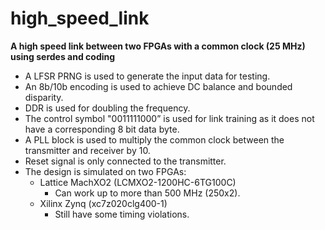 # high_speed_link
**A high speed link between two FPGAs with a common clock (25 MHz) using serdes and coding**
- A LFSR PRNG is used to generate the input data for testing.
- An 8b/10b encoding is used to achieve DC balance and bounded disparity.
- DDR is used for doubling the frequency.
- The control symbol "0011111000” is used for link training as it does not have a corresponding 8 bit data byte.
- A PLL block is used to multiply the common clock between the transmitter and receiver by 10.
- Reset signal is only connected to the transmitter.
- The design is simulated on two FPGAs:
  - Lattice MachXO2 (LCMXO2-1200HC-6TG100C)
    - Can work up to more than 500 MHz (250x2).
  - Xilinx Zynq (xc7z020clg400-1)
    - Still have some timing violations.
